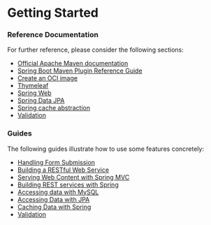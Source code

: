 # Getting Started

### Reference Documentation

For further reference, please consider the following sections:

* [Official Apache Maven documentation](https://maven.apache.org/guides/index.html)
* [Spring Boot Maven Plugin Reference Guide](https://docs.spring.io/spring-boot/docs/2.7.11/maven-plugin/reference/html/)
* [Create an OCI image](https://docs.spring.io/spring-boot/docs/2.7.11/maven-plugin/reference/html/#build-image)
* [Thymeleaf](https://docs.spring.io/spring-boot/docs/2.7.11/reference/htmlsingle/#web.servlet.spring-mvc.template-engines)
* [Spring Web](https://docs.spring.io/spring-boot/docs/2.7.11/reference/htmlsingle/#web)
* [Spring Data JPA](https://docs.spring.io/spring-boot/docs/2.7.11/reference/htmlsingle/#data.sql.jpa-and-spring-data)
* [Spring cache abstraction](https://docs.spring.io/spring-boot/docs/2.7.11/reference/htmlsingle/#io.caching)
* [Validation](https://docs.spring.io/spring-boot/docs/2.7.11/reference/htmlsingle/#io.validation)

### Guides

The following guides illustrate how to use some features concretely:

* [Handling Form Submission](https://spring.io/guides/gs/handling-form-submission/)
* [Building a RESTful Web Service](https://spring.io/guides/gs/rest-service/)
* [Serving Web Content with Spring MVC](https://spring.io/guides/gs/serving-web-content/)
* [Building REST services with Spring](https://spring.io/guides/tutorials/rest/)
* [Accessing data with MySQL](https://spring.io/guides/gs/accessing-data-mysql/)
* [Accessing Data with JPA](https://spring.io/guides/gs/accessing-data-jpa/)
* [Caching Data with Spring](https://spring.io/guides/gs/caching/)
* [Validation](https://spring.io/guides/gs/validating-form-input/)

